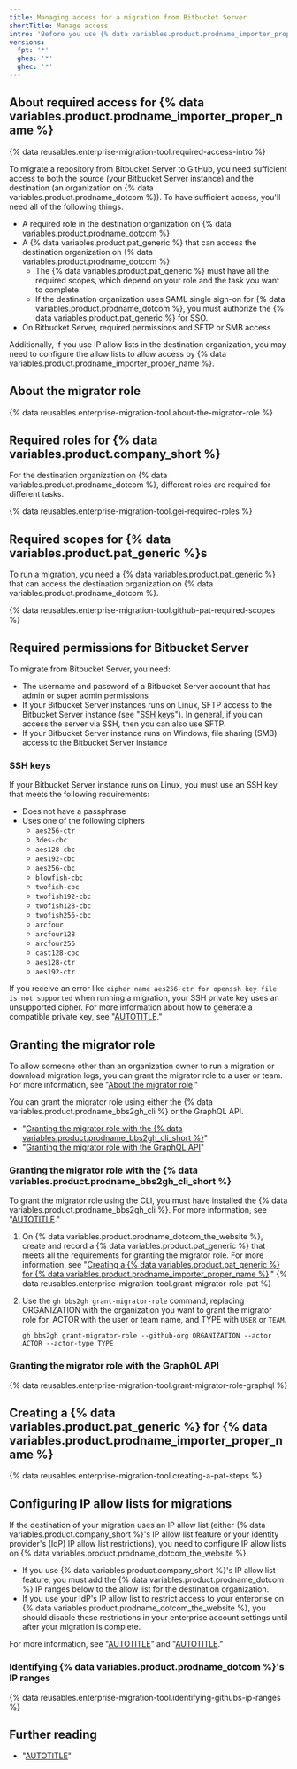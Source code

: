 ```yaml
---
title: Managing access for a migration from Bitbucket Server
shortTitle: Manage access
intro: 'Before you use {% data variables.product.prodname_importer_proper_name %}, make sure you have appropriate access to both the source and destination of your migration.'
versions:
  fpt: '*'
  ghes: '*'
  ghec: '*'
---
```


## About required access for {% data variables.product.prodname_importer_proper_name %}

{% data reusables.enterprise-migration-tool.required-access-intro %}

To migrate a repository from Bitbucket Server to GitHub, you need sufficient access to both the source (your Bitbucket Server instance) and the destination (an organization on {% data variables.product.prodname_dotcom %}). To have sufficient access, you'll need all of the following things.
- A required role in the destination organization on {% data variables.product.prodname_dotcom %}
- A {% data variables.product.pat_generic %} that can access the destination organization on {% data variables.product.prodname_dotcom %}
  - The {% data variables.product.pat_generic %} must have all the required scopes, which depend on your role and the task you want to complete.
  - If the destination organization uses SAML single sign-on for {% data variables.product.prodname_dotcom %}, you must authorize the {% data variables.product.pat_generic %} for SSO.
- On Bitbucket Server, required permissions and SFTP or SMB access

Additionally, if you use IP allow lists in the destination organization, you may need to configure the allow lists to allow access by {% data variables.product.prodname_importer_proper_name %}.

## About the migrator role

{% data reusables.enterprise-migration-tool.about-the-migrator-role %}

<span id="required-roles"></span>

## Required roles for {% data variables.product.company_short %}

For the destination organization on {% data variables.product.prodname_dotcom %}, different roles are required for different tasks.

{% data reusables.enterprise-migration-tool.gei-required-roles %}

## Required scopes for {% data variables.product.pat_generic %}s

To run a migration, you need a {% data variables.product.pat_generic %} that can access the destination organization on {% data variables.product.prodname_dotcom %}.

{% data reusables.enterprise-migration-tool.github-pat-required-scopes %}

## Required permissions for Bitbucket Server

To migrate from Bitbucket Server, you need:

- The username and password of a Bitbucket Server account that has admin or super admin permissions
- If your Bitbucket Server instances runs on Linux, SFTP access to the Bitbucket Server instance (see "[SSH keys](#ssh-keys)"). In general, if you can access the server via SSH, then you can also use SFTP.
- If your Bitbucket Server instance runs on Windows, file sharing (SMB) access to the Bitbucket Server instance

### SSH keys

If your Bitbucket Server instance runs on Linux, you must use an SSH key that meets the following requirements:

- Does not have a passphrase
- Uses one of the following ciphers
  - `aes256-ctr`
  - `3des-cbc`
  - `aes128-cbc`
  - `aes192-cbc`
  - `aes256-cbc`
  - `blowfish-cbc`
  - `twofish-cbc`
  - `twofish192-cbc`
  - `twofish128-cbc`
  - `twofish256-cbc`
  - `arcfour`
  - `arcfour128`
  - `arcfour256`
  - `cast128-cbc`
  - `aes128-ctr`
  - `aes192-ctr`

If you receive an error like `cipher name aes256-ctr for openssh key file is not supported` when running a migration, your SSH private key uses an unsupported cipher. For more information about how to generate a compatible private key, see "[AUTOTITLE](/migrations/using-github-enterprise-importer/completing-your-migration-with-github-enterprise-importer/troubleshooting-your-migration-with-github-enterprise-importer#cipher-name-is-not-supported)."

## Granting the migrator role

To allow someone other than an organization owner to run a migration or download migration logs, you can grant the migrator role to a user or team. For more information, see "[About the migrator role](#about-the-migrator-role)."

You can grant the migrator role using either the {% data variables.product.prodname_bbs2gh_cli %} or the GraphQL API.

- "[Granting the migrator role with the {% data variables.product.prodname_bbs2gh_cli_short %}](#granting-the-migrator-role-with-the-bbs2gh-extension)"
- "[Granting the migrator role with the GraphQL API](#granting-the-migrator-role-with-the-graphql-api)"

### Granting the migrator role with the {% data variables.product.prodname_bbs2gh_cli_short %}

To grant the migrator role using the CLI, you must have installed the {% data variables.product.prodname_bbs2gh_cli %}. For more information, see "[AUTOTITLE](/migrations/using-github-enterprise-importer/migrating-from-bitbucket-server-to-github-enterprise-cloud/migrating-repositories-from-bitbucket-server-to-github-enterprise-cloud#step-1-install-the-bbs2gh-extension-of-the-github-cli)."

1. On {% data variables.product.prodname_dotcom_the_website %}, create and record a {% data variables.product.pat_generic %} that meets all the requirements for granting the migrator role. For more information, see "[Creating a {% data variables.product.pat_generic %} for {% data variables.product.prodname_importer_proper_name %}](#creating-a-personal-access-token-for-github-enterprise-importer)."
{% data reusables.enterprise-migration-tool.grant-migrator-role-pat %}
1. Use the `gh bbs2gh grant-migrator-role` command, replacing ORGANIZATION with the organization you want to grant the migrator role for, ACTOR with the user or team name, and TYPE with `USER` or `TEAM`.

   ```shell copy
   gh bbs2gh grant-migrator-role --github-org ORGANIZATION --actor ACTOR --actor-type TYPE
   ```

### Granting the migrator role with the GraphQL API

{% data reusables.enterprise-migration-tool.grant-migrator-role-graphql %}

## Creating a {% data variables.product.pat_generic %} for {% data variables.product.prodname_importer_proper_name %}

{% data reusables.enterprise-migration-tool.creating-a-pat-steps %}

## Configuring IP allow lists for migrations

If the destination of your migration uses an IP allow list (either {% data variables.product.company_short %}'s IP allow list feature or your identity provider's (IdP) IP allow list restrictions), you need to configure IP allow lists on {% data variables.product.prodname_dotcom_the_website %}.

- If you use {% data variables.product.company_short %}'s IP allow list feature, you must add the {% data variables.product.prodname_dotcom %} IP ranges below to the allow list for the destination organization.
- If you use your IdP's IP allow list to restrict access to your enterprise on {% data variables.product.prodname_dotcom_the_website %}, you should disable these restrictions in your enterprise account settings until after your migration is complete.

For more information, see "[AUTOTITLE](/enterprise-cloud@latest/organizations/keeping-your-organization-secure/managing-security-settings-for-your-organization/managing-allowed-ip-addresses-for-your-organization)" and "[AUTOTITLE](/enterprise-cloud@latest/admin/configuration/configuring-your-enterprise/restricting-network-traffic-to-your-enterprise-with-an-ip-allow-list)."

### Identifying {% data variables.product.prodname_dotcom %}'s IP ranges

{% data reusables.enterprise-migration-tool.identifying-githubs-ip-ranges %}

## Further reading

- "[AUTOTITLE](/organizations/managing-peoples-access-to-your-organization-with-roles/roles-in-an-organization)"
